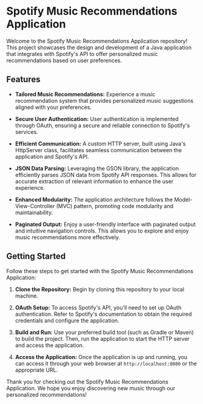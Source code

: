 # Spotify Music Recommendations Application

Welcome to the Spotify Music Recommendations Application repository! This project showcases the design and development of a Java application that integrates with Spotify's API to offer personalized music recommendations based on user preferences.

## Features

- **Tailored Music Recommendations:** Experience a music recommendation system that provides personalized music suggestions aligned with your preferences.

- **Secure User Authentication:** User authentication is implemented through OAuth, ensuring a secure and reliable connection to Spotify's services.

- **Efficient Communication:** A custom HTTP server, built using Java's HttpServer class, facilitates seamless communication between the application and Spotify's API.

- **JSON Data Parsing:** Leveraging the GSON library, the application efficiently parses JSON data from Spotify API responses. This allows for accurate extraction of relevant information to enhance the user experience.

- **Enhanced Modularity:** The application architecture follows the Model-View-Controller (MVC) pattern, promoting code modularity and maintainability.

- **Paginated Output:** Enjoy a user-friendly interface with paginated output and intuitive navigation controls. This allows you to explore and enjoy music recommendations more effectively.

## Getting Started

Follow these steps to get started with the Spotify Music Recommendations Application:

1. **Clone the Repository:** Begin by cloning this repository to your local machine.

2. **OAuth Setup:** To access Spotify's API, you'll need to set up OAuth authentication. Refer to Spotify's documentation to obtain the required credentials and configure the application.

3. **Build and Run:** Use your preferred build tool (such as Gradle or Maven) to build the project. Then, run the application to start the HTTP server and access the application.

4. **Access the Application:** Once the application is up and running, you can access it through your web browser at `http://localhost:8080` or the appropriate URL.

Thank you for checking out the Spotify Music Recommendations Application. We hope you enjoy discovering new music through our personalized recommendations!
